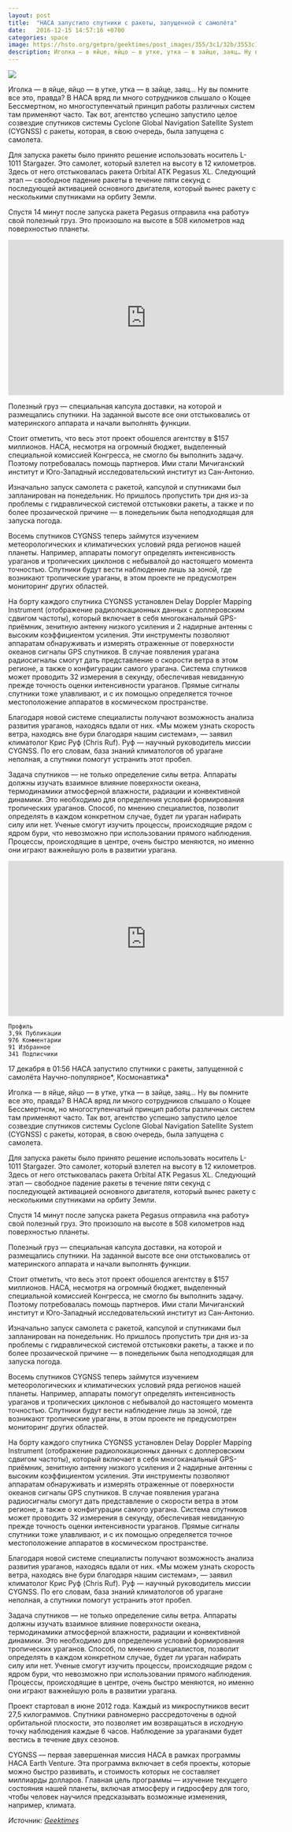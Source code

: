 ```yaml
---
layout: post
title:  "НАСА запустило спутники с ракеты, запущенной с самолёта"
date:   2016-12-15 14:57:16 +0700
categories: space
image: https://hsto.org/getpro/geektimes/post_images/355/3c1/32b/3553c132ba31b7dd1a809207d6be22f9.jpg
description: Иголка — в яйце, яйцо — в утке, утка — в зайце, заяц… Ну вы помните все это, правда? В НАСА вряд ли много сотрудников слышало о Кощее Бессмертном, но многоступенчатый принцип работы различных систем там применяют часто. Так вот, агентство успешно запустило целое созвездие спутников системы Cyclone Global Navigation Satellite System (CYGNSS) с ракеты, которая
---
```


<img src="https://hsto.org/getpro/geektimes/post_images/355/3c1/32b/3553c132ba31b7dd1a809207d6be22f9.jpg" class="img-thumbnail">

Иголка — в яйце, яйцо — в утке, утка — в зайце, заяц… Ну вы помните все это, правда? В НАСА вряд ли много сотрудников слышало о Кощее Бессмертном, но многоступенчатый принцип работы различных систем там применяют часто. Так вот, агентство успешно запустило целое созвездие спутников системы Cyclone Global Navigation Satellite System (CYGNSS) с ракеты, которая, в свою очередь, была запущена с самолета.

Для запуска ракеты было принято решение использовать носитель L-1011 Stargazer. Это самолет, который взлетел на высоту в 12 километров. Здесь от него отстыковалась ракета Orbital ATK Pegasus XL. Следующий этап — свободное падение ракеты в течение пяти секунд с последующей активацией основного двигателя, который вынес ракету с несколькими спутниками на орбиту Земли.

Спустя 14 минут после запуска ракета Pegasus отправила «на работу» свой полезный груз. Это произошло на высоте в 508 километров над поверхностью планеты.

<iframe width="560" height="315" src="https://www.youtube.com/embed/JKMUpi9IP3A" frameborder="0" allowfullscreen></iframe>

Полезный груз — специальная капсула доставки, на которой и размещались спутники. На заданной высоте все они отстыковались от материнского аппарата и начали выполнять функции.

Стоит отметить, что весь этот проект обошелся агентству в $157 миллионов. НАСА, несмотря на огромный бюджет, выделенный специальной комиссией Конгресса, не смогло бы выполнить задачу. Поэтому потребовалась помощь партнеров. Ими стали Мичиганский институт и Юго-Западный исследовательский институт из Сан-Антонио.

Изначально запуск самолета с ракетой, капсулой и спутниками был запланирован на понедельник. Но пришлось пропустить три дня из-за проблемы с гидравлической системой отстыковки ракеты, а также и по более прозаической причине — в понедельник была неподходящая для запуска погода.

Восемь спутников CYGNSS теперь займутся изучением метеорологических и климатических условий ряда регионов нашей планеты. Например, аппараты помогут определять интенсивность ураганов и тропических циклонов с небывалой до настоящего момента точностью. Спутники будут вести наблюдение лишь за зоной, где возникают тропические ураганы, в этом проекте не предусмотрен мониторинг других областей.

На борту каждого спутника CYGNSS установлен Delay Doppler Mapping Instrument (отображение радиолокационных данных с доплеровским сдвигом частоты), который включает в себя многоканальный GPS-приёмник, зенитную антенну низкого усиления и 2 надирные антенны с высоким коэффициентом усиления. Эти инструменты позволяют аппаратам обнаруживать и измерять отраженные от поверхности океанов сигналы GPS спутников. В случае появления урагана радиосигналы смогут дать представление о скорости ветра в этом регионе, а также о конфигурации самого урагана. Система спутников может проводить 32 измерения в секунду, обеспечивая невиданную прежде точность оценки интенсивности ураганов. Прямые сигналы спутники тоже улавливают, и с их помощью определяется точное местоположение аппаратов в космическом пространстве.

Благодаря новой системе специалисты получают возможность анализа развития ураганов, находясь вдали от них. «Мы можем узнать скорость ветра, находясь вне бури благодаря нашим системам», — заявил климатолог Крис Руф (Chris Ruf). Руф — научный руководитель миссии CYGNSS. По его словам, база знаний климатологов об урагане неполная, а спутники помогут устранить этот пробел.

Задача спутников — не только определение силы ветра. Аппараты должны изучать взаимное влияние поверхности океана, термодинамики атмосферной влажности, радиации и конвективной динамики. Это необходимо для определения условий формирования тропических ураганов. Способ, по мнению специалистов, позволит определять в каждом конкретном случае, будет ли ураган набирать силу или нет. Ученые смогут изучить процессы, происходящие рядом с ядром бури, что невозможно при использовании прямого наблюдения. Процессы, происходящие в центре, очень быстро меняются, но именно они играют важнейшую роль в развитии урагана.

<iframe width="560" height="315" src="https://www.youtube.com/embed/Bla3RsVia9A" frameborder="0" allowfullscreen></iframe>



    Профиль
    3,9k Публикации
    976 Комментарии
    91 Избранное
    341 Подписчики

17 декабря в 01:56
НАСА запустило спутники с ракеты, запущенной с самолёта
Научно-популярное*, Космонавтика*


Иголка — в яйце, яйцо — в утке, утка — в зайце, заяц… Ну вы помните все это, правда? В НАСА вряд ли много сотрудников слышало о Кощее Бессмертном, но многоступенчатый принцип работы различных систем там применяют часто. Так вот, агентство успешно запустило целое созвездие спутников системы Cyclone Global Navigation Satellite System (CYGNSS) с ракеты, которая, в свою очередь, была запущена с самолета.

Для запуска ракеты было принято решение использовать носитель L-1011 Stargazer. Это самолет, который взлетел на высоту в 12 километров. Здесь от него отстыковалась ракета Orbital ATK Pegasus XL. Следующий этап — свободное падение ракеты в течение пяти секунд с последующей активацией основного двигателя, который вынес ракету с несколькими спутниками на орбиту Земли.

Спустя 14 минут после запуска ракета Pegasus отправила «на работу» свой полезный груз. Это произошло на высоте в 508 километров над поверхностью планеты.


Полезный груз — специальная капсула доставки, на которой и размещались спутники. На заданной высоте все они отстыковались от материнского аппарата и начали выполнять функции.

Стоит отметить, что весь этот проект обошелся агентству в $157 миллионов. НАСА, несмотря на огромный бюджет, выделенный специальной комиссией Конгресса, не смогло бы выполнить задачу. Поэтому потребовалась помощь партнеров. Ими стали Мичиганский институт и Юго-Западный исследовательский институт из Сан-Антонио.

Изначально запуск самолета с ракетой, капсулой и спутниками был запланирован на понедельник. Но пришлось пропустить три дня из-за проблемы с гидравлической системой отстыковки ракеты, а также и по более прозаической причине — в понедельник была неподходящая для запуска погода.

Восемь спутников CYGNSS теперь займутся изучением метеорологических и климатических условий ряда регионов нашей планеты. Например, аппараты помогут определять интенсивность ураганов и тропических циклонов с небывалой до настоящего момента точностью. Спутники будут вести наблюдение лишь за зоной, где возникают тропические ураганы, в этом проекте не предусмотрен мониторинг других областей.

На борту каждого спутника CYGNSS установлен Delay Doppler Mapping Instrument (отображение радиолокационных данных с доплеровским сдвигом частоты), который включает в себя многоканальный GPS-приёмник, зенитную антенну низкого усиления и 2 надирные антенны с высоким коэффициентом усиления. Эти инструменты позволяют аппаратам обнаруживать и измерять отраженные от поверхности океанов сигналы GPS спутников. В случае появления урагана радиосигналы смогут дать представление о скорости ветра в этом регионе, а также о конфигурации самого урагана. Система спутников может проводить 32 измерения в секунду, обеспечивая невиданную прежде точность оценки интенсивности ураганов. Прямые сигналы спутники тоже улавливают, и с их помощью определяется точное местоположение аппаратов в космическом пространстве.

Благодаря новой системе специалисты получают возможность анализа развития ураганов, находясь вдали от них. «Мы можем узнать скорость ветра, находясь вне бури благодаря нашим системам», — заявил климатолог Крис Руф (Chris Ruf). Руф — научный руководитель миссии CYGNSS. По его словам, база знаний климатологов об урагане неполная, а спутники помогут устранить этот пробел.

Задача спутников — не только определение силы ветра. Аппараты должны изучать взаимное влияние поверхности океана, термодинамики атмосферной влажности, радиации и конвективной динамики. Это необходимо для определения условий формирования тропических ураганов. Способ, по мнению специалистов, позволит определять в каждом конкретном случае, будет ли ураган набирать силу или нет. Ученые смогут изучить процессы, происходящие рядом с ядром бури, что невозможно при использовании прямого наблюдения. Процессы, происходящие в центре, очень быстро меняются, но именно они играют важнейшую роль в развитии урагана.


Проект стартовал в июне 2012 года. Каждый из микроспутников весит 27,5 килограммов. Спутники равномерно рассредоточены в одной орбитальной плоскости, это позволяет им возвращаться в исходную точку наблюдения каждые 6 часов. Наблюдение за ураганами будет вестись в течение двух сезонов.

CYGNSS — первая завершенная миссия НАСА в рамках программы НАСА Earth Venture. Эта программа включает в себя проекты, которые можно быстро развивать, и стоимость которых не составляет миллиарды долларов. Главная цель программы — изучение текущего состояния нашей планеты, включая атмосферу и гидросферу для того, чтобы человек научился предсказывать возможные изменения, например, климата.

*Источник: [Geektimes](https://geektimes.ru/post/283796/)*
